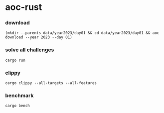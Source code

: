 # aoc-rust

### download

```shell
(mkdir --parents data/year2023/day01 && cd data/year2023/day01 && aoc download --year 2023 --day 01)
```

### solve all challenges

```shell
cargo run
```

### clippy

```shell
cargo clippy --all-targets --all-features
```

### benchmark

```shell
cargo bench
```
